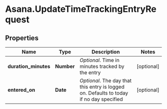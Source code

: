 # Asana.UpdateTimeTrackingEntryRequest

## Properties
Name | Type | Description | Notes
------------ | ------------- | ------------- | -------------
**duration_minutes** | **Number** | *Optional*. Time in minutes tracked by the entry | [optional] 
**entered_on** | **Date** | *Optional*. The day that this entry is logged on. Defaults to today if no day specified | [optional] 
